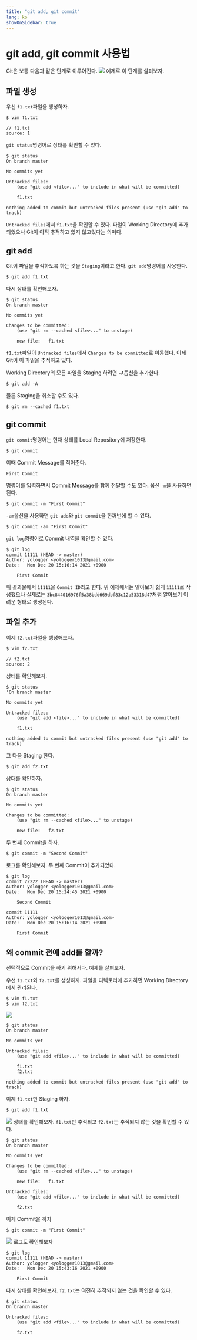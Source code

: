```yaml
---
title: "git add, git commit"
lang: ko
showOnSidebar: true
---
```


# git add, git commit 사용법

Git은 보통 다음과 같은 단계로 이루어진다.
![](./190101_git_add_commit/1.png)
예제로 이 단계를 살펴보자.

## 파일 생성
우선 `f1.txt`파일을 생성하자.
``` shellsession
$ vim f1.txt
```
```
// f1.txt
source: 1
```
`git status`명령어로 상태를 확인할 수 있다.
``` shellsession{6,9}
$ git status
On branch master

No commits yet

Untracked files:
    (use "git add <file>..." to include in what will be committed)

    f1.txt

nothing added to commit but untracked files present (use "git add" to track)
```
`Untracked files`에서 `f1.txt`을 확인할 수 있다. 파일이 Working Directory에 추가되었으나 Git이 아직 추적하고 있지 않고있다는 의미다.

## git add
Git이 파일을 추적하도록 하는 것을 `Staging`이라고 한다. `git add`명령어를 사용한다.
``` shellsession
$ git add f1.txt
```
다시 상태를 확인해보자.
``` shellsession{6,9}
$ git status
On branch master

No commits yet

Changes to be committed:
    (use "git rm --cached <file>..." to unstage)

    new file:   f1.txt
```
`f1.txt`파일이 `Untracked files`에서 `Changes to be committed`로 이동했다. 이제 Git이 이 파일을 추적하고 있다.

Working Directory의 모든 파일을 Staging 하려면 `-A`옵션을 추가한다.
``` shellsession
$ git add -A
```

물론 Staging을 취소할 수도 있다.
``` shellsession
$ git rm --cached f1.txt
```

## git commit
`git commit`명령어는 현재 상태를 Local Repository에 저장한다.
``` shellsession
$ git commit 
```
이때 Commit Message를 적어준다.
``` shellsession
First Commit	
```
명령어를 입력하면서 Commit Message를 함께 전달할 수도 있다. 옵션 `-m`을 사용하면 된다.
``` shellsession
$ git commit -m "First Commit"
```
`-am`옵션을 사용하면 `git add`와 `git commit`을 한꺼번에 할 수 있다.
``` shellsession
$ git commit -am "First Commit"
```
`git log`명령어로 Commit 내역을 확인할 수 있다.
``` shellsession
$ git log
commit 11111 (HEAD -> master)
Author: yologger <yologger1013@gmail.com>
Date:   Mon Dec 20 15:16:14 2021 +0900

    First Commit
```
위 결과물에서 `11111`을 `Commit ID`라고 한다. 위 예제에서는 알아보기 쉽게 `11111`로 작성했으나 실제로는 `3bc844016976f5a38bdd669dbf83c12b53318d47`처럼 알아보기 어려운 형태로 생성된다.

## 파일 추가
이제 `f2.txt`파일을 생성해보자.
``` shellsession
$ vim f2.txt
```
``` 
// f2.txt
source: 2
```
상태를 확인해보자.
``` shellsession{6,9}
$ git status
'On branch master

No commits yet

Untracked files:
    (use "git add <file>..." to include in what will be committed)

    f1.txt

nothing added to commit but untracked files present (use "git add" to track)
```
그 다음 Staging 한다.
``` shellsession
$ git add f2.txt
``` 
상태를 확인하자.
``` shellsession {6,9}
$ git status
On branch master

No commits yet

Changes to be committed:
    (use "git rm --cached <file>..." to unstage)

    new file:   f2.txt
```
두 번째 Commit을 하자.
``` shellsession
$ git commit -m "Second Commit"
```
로그를 확인해보자. 두 번째 Commit이 추가되었다.
``` shellsession {2-6}
$ git log
commit 22222 (HEAD -> master)
Author: yologger <yologger1013@gmail.com>
Date:   Mon Dec 20 15:24:45 2021 +0900

    Second Commit

commit 11111
Author: yologger <yologger1013@gmail.com>
Date:   Mon Dec 20 15:16:14 2021 +0900

    First Commit
```

## 왜 commit 전에 add를 할까?
선택적으로 Commit을 하기 위해서다. 예제를 살펴보자.

우선 `f1.txt`와 `f2.txt`를 생성하자. 파일을 디렉토리에 추가하면 Working Directory에서 관리된다.
```shellsession
$ vim f1.txt
$ vim f2.txt 
```
![](./190101_git_add_commit/2.png)
```shellsession{6,9,10}
$ git status
On branch master

No commits yet

Untracked files:
    (use "git add <file>..." to include in what will be committed)

    f1.txt
    f2.txt

nothing added to commit but untracked files present (use "git add" to track)
``` 
이제 `f1.txt`만 Staging 하자.
``` shellsession
$ git add f1.txt
```
![](./190101_git_add_commit/3.png)
상태를 확인해보자. `f1.txt`만 추적되고 `f2.txt`는 추적되지 않는 것을 확인할 수 있다.
``` shellsession{6,9,11,14}
$ git status
On branch master

No commits yet

Changes to be committed:
    (use "git rm --cached <file>..." to unstage)

    new file:   f1.txt

Untracked files:
    (use "git add <file>..." to include in what will be committed)

    f2.txt

```
이제 Commit을 하자
``` shellsession
$ git commit -m "First Commit"
```
![](./190101_git_add_commit/4.png)
로그도 확인해보자
```shellsession
$ git log
commit 11111 (HEAD -> master)
Author: yologger <yologger1013@gmail.com>
Date:   Mon Dec 20 15:43:16 2021 +0900

    First Commit
```
다시 상태를 확인해보자. `f2.txt`는 여전히 추적되지 않는 것을 확인할 수 있다.
``` shellsession{4,7}
$ git status
On branch master

Untracked files:
    (use "git add <file>..." to include in what will be committed)

    f2.txt
```